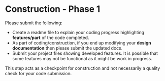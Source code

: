 # Construction - Phase 1

Please submit the following:

+ Create a readme file to explain your coding progress highlighting **features/part** of the code completed.
+ As part of coding/construction, if you end up modifying your **design documentation** then please submit the updated docs.
+ Submit your project files showing developed features. It is possible that some features may not be functional as it might be work in progress.

This step acts as a checkpoint for construction and not necessarily a quality check for your code submission.


